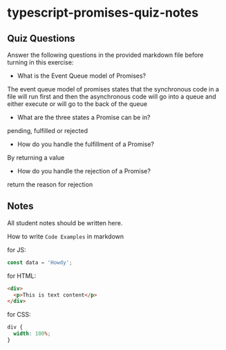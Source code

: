 # typescript-promises-quiz-notes

## Quiz Questions

Answer the following questions in the provided markdown file before turning in this exercise:

- What is the Event Queue model of Promises?

The event queue model of promises states that the synchronous code in a file will run first and then the asynchronous code will go into a queue and either execute or will go to the back of the queue

- What are the three states a Promise can be in?

pending, fulfilled or rejected

- How do you handle the fulfillment of a Promise?

By returning a value

- How do you handle the rejection of a Promise?

return the reason for rejection

## Notes

All student notes should be written here.

How to write `Code Examples` in markdown

for JS:

```javascript
const data = 'Howdy';
```

for HTML:

```html
<div>
  <p>This is text content</p>
</div>
```

for CSS:

```css
div {
  width: 100%;
}
```
